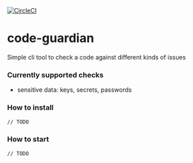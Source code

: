 [![CircleCI](https://circleci.com/gh/AndreiPiatrou/code-guardian/tree/master.svg?style=svg)](https://circleci.com/gh/AndreiPiatrou/code-guardian/tree/master)

# code-guardian
Simple cli tool to check a code against different kinds of issues
### Currently supported checks

- sensitive data: keys, secrets, passwords

### How to install

```bash
// TODO
```

### How to start

```bash
// TODO
```

